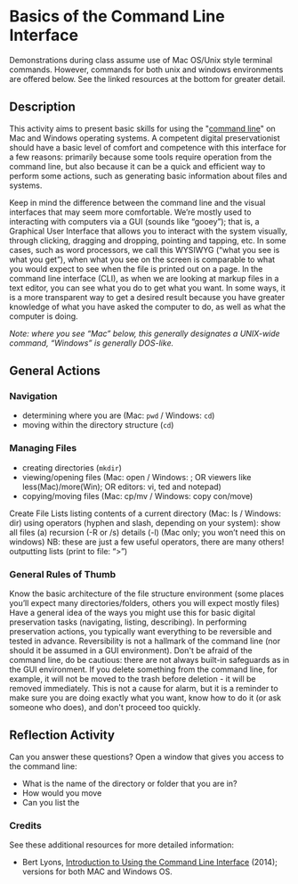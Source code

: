 # Basics of the Command Line Interface

Demonstrations during class assume use of Mac OS/Unix style terminal commands. However, commands for both unix and windows environments are offered below. See the linked resources at the bottom for greater detail. 

## Description

This activity aims to present basic skills for using the "[command line](https://en.wikipedia.org/wiki/Command-line_interface)" on Mac and Windows operating systems. A competent digital preservationist should have a basic level of comfort and competence with this interface for a few reasons: primarily because some tools require operation from the command line, but also because it can be a quick and efficient way to perform some actions, such as generating basic information about files and systems.

Keep in mind the difference between the command line and the visual interfaces that may seem more comfortable. We’re mostly used to interacting with computers via a GUI (sounds like “gooey”); that is, a Graphical User Interface that allows you to interact with the system visually, through clicking, dragging and dropping, pointing and tapping, etc. In some cases, such as word processors, we call this WYSIWYG (“what you see is what you get”), when what you see on the screen is comparable to what you would expect to see when the file is printed out on a page. In the command line interface (CLI), as when we are looking at markup files in a text editor, you can see what you do to get what you want. In some ways, it is a more transparent way to get a desired result because you have greater knowledge of what you have asked the computer to do, as well as what the computer is doing.

_Note: where you see “Mac” below, this generally designates a UNIX-wide command, “Windows” is generally DOS-like._ 

## General Actions

### Navigation
* determining where you are (Mac: ```pwd``` / Windows: ``cd``)
* moving within the directory structure (``cd``)

### Managing Files
* creating directories (```mkdir```)
* viewing/opening files (Mac: open / Windows: <type the file>; OR viewers like less(Mac)/more(Win); OR editors: vi, ted and notepad)
* copying/moving files (Mac: cp/mv / Windows: copy con/move)

Create File Lists
listing contents of a current directory (Mac: ls / Windows: dir) 
using operators (hyphen and slash, depending on your system):
show all files (a)
recursion (-R or /s)
details (-l) (Mac only; you won’t need this on windows)
NB: these are just a few useful operators, there are many others!
outputting lists (print to file: “>”)

### General Rules of Thumb
Know the basic architecture of the file structure environment (some places you’ll expect many directories/folders, others you will expect mostly files)
Have a general idea of the ways you might use this for basic digital preservation tasks (navigating, listing, describing).
In performing preservation actions, you typically want everything to be reversible and tested in advance. Reversibility is not a hallmark of the command line (nor should it be assumed in a GUI environment). 
Don't be afraid of the command line, do be cautious: there are not always built-in safeguards as in the GUI environment. If you delete something from the command line, for example, it will not be moved to the trash before deletion - it will be removed immediately. This is not a cause for alarm, but it is a reminder to make sure you are doing exactly what you want, know how to do it (or ask someone who does), and don't proceed too quickly. 


## Reflection Activity
Can you answer these questions? Open a window that gives you access to the command line:
* What is the name of the directory or folder that you are in?
* How would you move 
* Can you list the 

### Credits
See these additional resources for more detailed information:
* Bert Lyons, [Introduction to Using the Command Line Interface]() (2014); versions for both MAC and Windows OS. 
